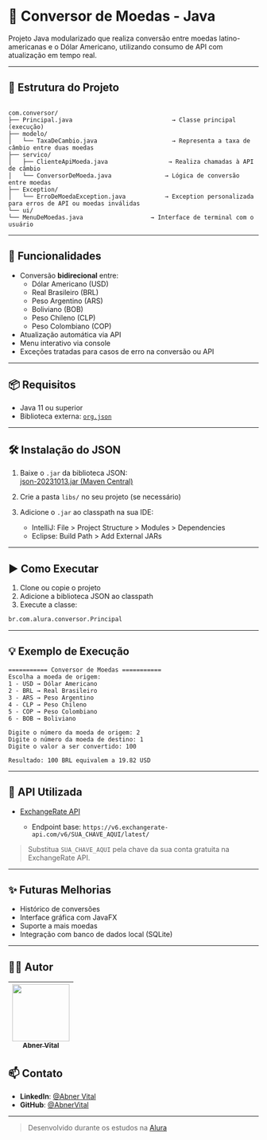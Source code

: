 # 💱 Conversor de Moedas - Java

Projeto Java modularizado que realiza conversão entre moedas latino-americanas e o Dólar Americano, utilizando consumo de API com atualização em tempo real.

---

## 🧾 Estrutura do Projeto

```

com.conversor/
├── Principal.java                            → Classe principal (execução)
├── modelo/
│   └── TaxaDeCambio.java                     → Representa a taxa de câmbio entre duas moedas
├── servico/
│   ├── ClienteApiMoeda.java                 → Realiza chamadas à API de câmbio
│   └── ConversorDeMoeda.java               → Lógica de conversão entre moedas
├── Exception/
│   └── ErroDeMoedaException.java           → Exception personalizada para erros de API ou moedas inválidas
└── ui/
└── MenuDeMoedas.java                   → Interface de terminal com o usuário

````

---

## 🧮 Funcionalidades

- Conversão **bidirecional** entre:
  - Dólar Americano (USD)
  - Real Brasileiro (BRL)
  - Peso Argentino (ARS)
  - Boliviano (BOB)
  - Peso Chileno (CLP)
  - Peso Colombiano (COP)
- Atualização automática via API
- Menu interativo via console
- Exceções tratadas para casos de erro na conversão ou API

---

## 📦 Requisitos

- Java 11 ou superior
- Biblioteca externa: [`org.json`](https://github.com/stleary/JSON-java)

---

## 🛠 Instalação do JSON

1. Baixe o `.jar` da biblioteca JSON:  
   [json-20231013.jar (Maven Central)](https://search.maven.org/artifact/org.json/json/20231013/jar)

2. Crie a pasta `libs/` no seu projeto (se necessário)

3. Adicione o `.jar` ao classpath na sua IDE:
   - IntelliJ: File > Project Structure > Modules > Dependencies
   - Eclipse: Build Path > Add External JARs

---

## ▶️ Como Executar

1. Clone ou copie o projeto
2. Adicione a biblioteca JSON ao classpath
3. Execute a classe:

```bash
br.com.alura.conversor.Principal
````

---

## 💡 Exemplo de Execução

```text
=========== Conversor de Moedas ===========
Escolha a moeda de origem:
1 - USD → Dólar Americano
2 - BRL → Real Brasileiro
3 - ARS → Peso Argentino
4 - CLP → Peso Chileno
5 - COP → Peso Colombiano
6 - BOB → Boliviano

Digite o número da moeda de origem: 2
Digite o número da moeda de destino: 1
Digite o valor a ser convertido: 100

Resultado: 100 BRL equivalem a 19.82 USD
```

---

## 🔧 API Utilizada

* [ExchangeRate API](https://www.exchangerate-api.com/)

  * Endpoint base: `https://v6.exchangerate-api.com/v6/SUA_CHAVE_AQUI/latest/`

> Substitua `SUA_CHAVE_AQUI` pela chave da sua conta gratuita na ExchangeRate API.

---

## ✨ Futuras Melhorias

* Histórico de conversões
* Interface gráfica com JavaFX
* Suporte a mais moedas
* Integração com banco de dados local (SQLite)

---

## 👨‍💻 Autor

| [<img src="https://avatars.githubusercontent.com/u/102125924?v=4" width=115><br><sub>Abner Vital</sub>](https://github.com/AbnerVital) |
| :------------------------------------------------------------------------------------------------------------------------------------: |


## 📫 Contato

* **LinkedIn**: [@Abner Vital](https://www.linkedin.com/in/abner-vital-233730141/)
* **GitHub**: [@AbnerVital](https://github.com/AbnerVital)

---

> Desenvolvido durante os estudos na [Alura](https://www.alura.com.br/)
